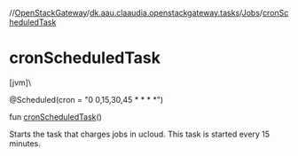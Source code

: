 //[OpenStackGateway](../../../index.md)/[dk.aau.claaudia.openstackgateway.tasks](../index.md)/[Jobs](index.md)/[cronScheduledTask](cron-scheduled-task.md)

# cronScheduledTask

[jvm]\

@Scheduled(cron = "0 0,15,30,45 * * * *")

fun [cronScheduledTask](cron-scheduled-task.md)()

Starts the task that charges jobs in ucloud. This task is started every 15 minutes.

